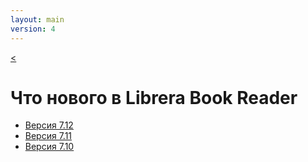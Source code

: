 ```yaml
---
layout: main
version: 4
---
```

[<](/wiki/)

# Что нового в Librera Book Reader

* [Версия 7.12](/wiki/what-is-new/7.12/ru)
* [Версия 7.11](/wiki/what-is-new/7.11/ru)
* [Версия 7.10](/wiki/what-is-new/7.10/ru)


    
